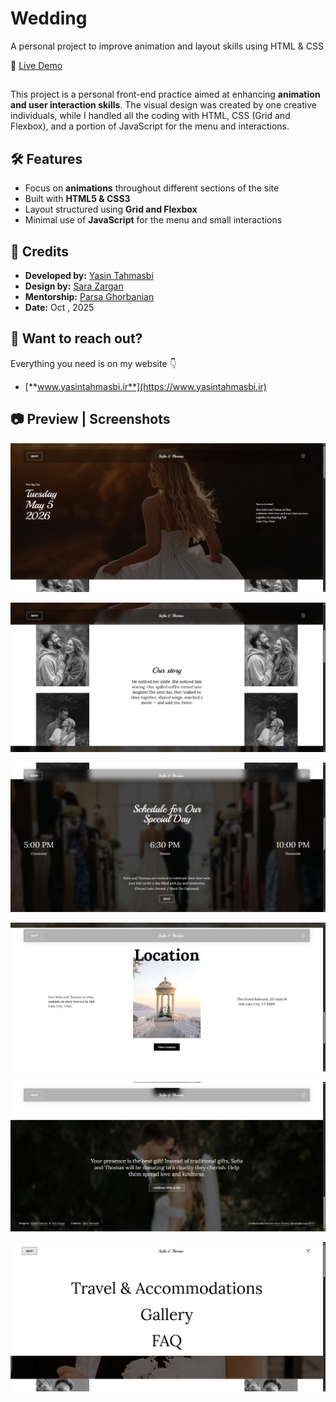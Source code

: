# Wedding
A personal project to improve animation and layout skills using HTML &amp; CSS


🔗 [Live Demo](https://yasin-tahmasbi.github.io/Wedding/)

##

This project is a personal front-end practice aimed at enhancing **animation and user interaction skills**. 
The visual design was created by one creative individuals, while I handled all the coding with HTML, CSS (Grid and Flexbox), and a portion of JavaScript for the menu and interactions.

## 🛠️ Features

- Focus on **animations** throughout different sections of the site
- Built with **HTML5 & CSS3**
- Layout structured using **Grid and Flexbox**
- Minimal use of **JavaScript** for the menu and small interactions


## 👤 Credits

- **Developed by:** [Yasin Tahmasbi](https://yasintahmasbi.ir/)
- **Design by:** [Sara Zargan](https://www.linkedin.com/in/sara-zargan-80b7b02b6/)
- **Mentorship:** [Parsa Ghorbanian](https://www.instagram.com/parsa_ghorbanian_web/#)
- **Date:** Oct , 2025


## **🔗 Want to reach out?**

Everything you need is on my website 👇

-  [**www.yasintahmasbi.ir**](https://www.yasintahmasbi.ir)


## 📷 Preview | Screenshots

![Homepage Screenshot](assets/img/sc1.png)


![Homepage Screenshot](assets/img/sc2.png)


![Homepage Screenshot](assets/img/sc3.png)


![Homepage Screenshot](assets/img/sc4.png)


![Homepage Screenshot](assets/img/sc5.png)


![Homepage Screenshot](assets/img/sc6.png)
